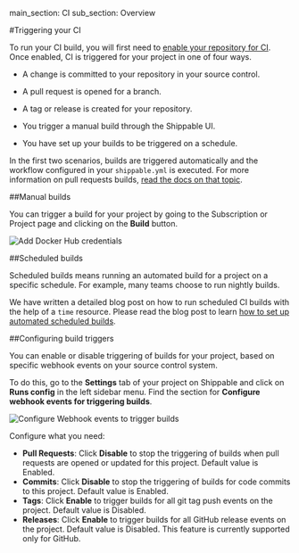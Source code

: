 main_section: CI
sub_section: Overview

#Triggering your CI

To run your CI build, you will first need to [enable your repository for CI](enable-project/). Once enabled, CI is triggered for your project in one of four ways.

- <i class="ion-ios-minus-empty"> </i>  A change is committed to your repository in your source control.

- <i class="ion-ios-minus-empty"> </i>  A pull request is opened for a branch.

- <i class="ion-ios-minus-empty"> </i>  A tag or release is created for your repository.

- <i class="ion-ios-minus-empty"> </i>  You trigger a manual build through the Shippable UI.

- <i class="ion-ios-minus-empty"> </i>  You have set up your builds to be triggered on a schedule.

In the first two scenarios, builds are triggered automatically and the workflow configured in your `shippable.yml` is executed. For more information on pull requests builds, [read the docs on that topic](pull-request-builds/).

##Manual builds

You can trigger a build for your project by going to the Subscription or Project page and clicking on the **Build** button.

<img src="../../images/ci/manual-builds.png" alt="Add Docker Hub credentials">

##Scheduled builds

Scheduled builds means running an automated build for a project on a specific schedule. For example, many teams choose to run nightly builds.

We have written a detailed blog post on how to run scheduled CI builds with the help of a `time` resource. Please read the blog post to learn [how to set up automated scheduled builds](http://blog.shippable.com/setup-nightly-builds-on-shippable).

##Configuring build triggers

You can enable or disable triggering of builds for your project, based on specific webhook events on your source control system.

To do this, go to the **Settings** tab of your project on Shippable and click on **Runs config** in the left sidebar menu. Find the section for **Configure webhook events for triggering builds**.

<img src="../../images/ci/webhook-event-triggers.png" alt="Configure Webhook events
to trigger builds">

Configure what you need:

- <i class="ion-ios-minus-empty"> </i>  **Pull Requests**: Click **Disable** to stop the triggering of builds when pull requests are opened or updated for this project. Default value is Enabled.
- <i class="ion-ios-minus-empty"> </i>  **Commits**: Click **Disable** to
stop the triggering of builds for code commits to this project. Default value is Enabled.
- <i class="ion-ios-minus-empty"> </i>  **Tags**: Click **Enable** to trigger builds for all git tag push events
on the project. Default value is Disabled.
- <i class="ion-ios-minus-empty"> </i>  **Releases**: Click **Enable** to trigger builds for all GitHub release
events on the project. Default value is Disabled. This
feature is currently supported only for GitHub.
